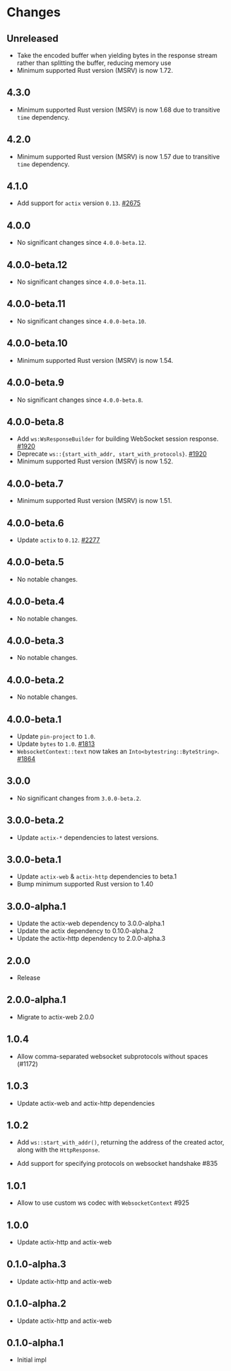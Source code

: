 # Changes

## Unreleased

- Take the encoded buffer when yielding bytes in the response stream rather than splitting the buffer, reducing memory use
- Minimum supported Rust version (MSRV) is now 1.72.

## 4.3.0

- Minimum supported Rust version (MSRV) is now 1.68 due to transitive `time` dependency.

## 4.2.0

- Minimum supported Rust version (MSRV) is now 1.57 due to transitive `time` dependency.

## 4.1.0

- Add support for `actix` version `0.13`. [#2675]

[#2675]: https://github.com/actix/actix-web/pull/2675

## 4.0.0

- No significant changes since `4.0.0-beta.12`.

## 4.0.0-beta.12

- No significant changes since `4.0.0-beta.11`.

## 4.0.0-beta.11

- No significant changes since `4.0.0-beta.10`.

## 4.0.0-beta.10

- Minimum supported Rust version (MSRV) is now 1.54.

## 4.0.0-beta.9

- No significant changes since `4.0.0-beta.8`.

## 4.0.0-beta.8

- Add `ws:WsResponseBuilder` for building WebSocket session response. [#1920]
- Deprecate `ws::{start_with_addr, start_with_protocols}`. [#1920]
- Minimum supported Rust version (MSRV) is now 1.52.

[#1920]: https://github.com/actix/actix-web/pull/1920

## 4.0.0-beta.7

- Minimum supported Rust version (MSRV) is now 1.51.

## 4.0.0-beta.6

- Update `actix` to `0.12`. [#2277]

[#2277]: https://github.com/actix/actix-web/pull/2277

## 4.0.0-beta.5

- No notable changes.

## 4.0.0-beta.4

- No notable changes.

## 4.0.0-beta.3

- No notable changes.

## 4.0.0-beta.2

- No notable changes.

## 4.0.0-beta.1

- Update `pin-project` to `1.0`.
- Update `bytes` to `1.0`. [#1813]
- `WebsocketContext::text` now takes an `Into<bytestring::ByteString>`. [#1864]

[#1813]: https://github.com/actix/actix-web/pull/1813
[#1864]: https://github.com/actix/actix-web/pull/1864

## 3.0.0

- No significant changes from `3.0.0-beta.2`.

## 3.0.0-beta.2

- Update `actix-*` dependencies to latest versions.

## 3.0.0-beta.1

- Update `actix-web` & `actix-http` dependencies to beta.1
- Bump minimum supported Rust version to 1.40

## 3.0.0-alpha.1

- Update the actix-web dependency to 3.0.0-alpha.1
- Update the actix dependency to 0.10.0-alpha.2
- Update the actix-http dependency to 2.0.0-alpha.3

## 2.0.0

- Release

## 2.0.0-alpha.1

- Migrate to actix-web 2.0.0

## 1.0.4

- Allow comma-separated websocket subprotocols without spaces (#1172)

## 1.0.3

- Update actix-web and actix-http dependencies

## 1.0.2

- Add `ws::start_with_addr()`, returning the address of the created actor, along with the `HttpResponse`.

- Add support for specifying protocols on websocket handshake #835

## 1.0.1

- Allow to use custom ws codec with `WebsocketContext` #925

## 1.0.0

- Update actix-http and actix-web

## 0.1.0-alpha.3

- Update actix-http and actix-web

## 0.1.0-alpha.2

- Update actix-http and actix-web

## 0.1.0-alpha.1

- Initial impl
